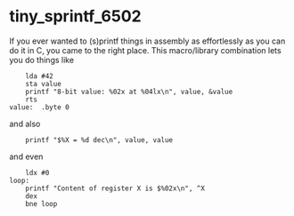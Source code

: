# tiny_sprintf_6502

If you ever wanted to (s)printf things in assembly as effortlessly as you
can do it in C, you came to the right place. This macro/library combination
lets you do things like

```
	lda #42
	sta value
	printf "8-bit value: %02x at %04lx\n", value, &value
	rts
value:	.byte 0
```
and also
```
	printf "$%X = %d dec\n", value, value
```
and even

```
	ldx #0
loop:
	printf "Content of register X is $%02x\n", ^X
	dex
	bne loop
```

